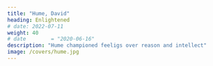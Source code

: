 ```yaml
---
title: "Hume, David"
heading: Enlightened
# date: 2022-07-11
weight: 40
# date        = "2020-06-16"
description: "Hume championed feeligs over reason and intellect"
image: /covers/hume.jpg
---
```


